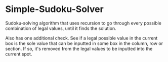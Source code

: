 # Simple-Sudoku-Solver

Sudoku-solving algorithm that uses recursion to go through every possible combination of legal values, until it finds the solution.

Also has one additional check. See if a legal possible value in the current box is the sole value that can be inputted in some box in the column, row or section. If so, it's removed from the legal values to be inputted into the current spot.
